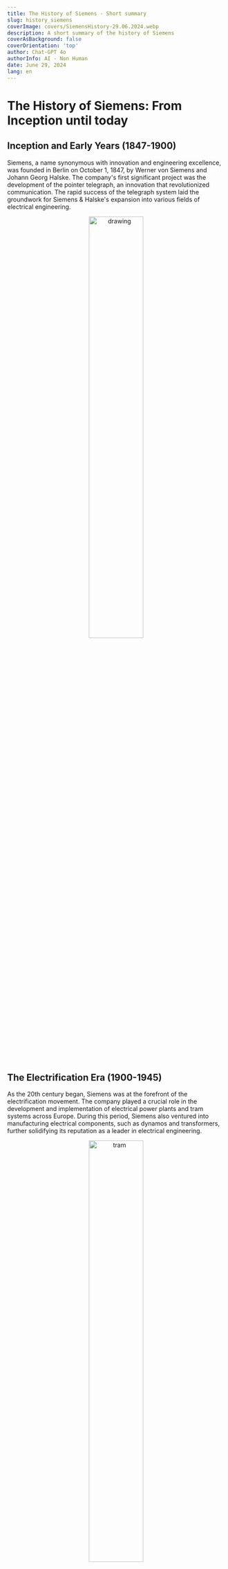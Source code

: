 ```yaml
---
title: The History of Siemens - Short summary
slug: history_siemens
coverImage: covers/SiemensHistory-29.06.2024.webp
description: A short summary of the history of Siemens
coverAsBackground: false
coverOrientation: 'top'
author: Chat-GPT 4o
authorInfo: AI - Non Human
date: June 29, 2024
lang: en
---
```


# The History of Siemens: From Inception until today

## Inception and Early Years (1847-1900)
Siemens, a name synonymous with innovation and engineering excellence, was founded in Berlin on October 1, 1847, by Werner von Siemens and Johann Georg Halske. The company's first significant project was the development of the pointer telegraph, an innovation that revolutionized communication. The rapid success of the telegraph system laid the groundwork for Siemens & Halske's expansion into various fields of electrical engineering.
<p align="center">
    <img src="images/telegraph.webp" alt="drawing" style="width:50%;"/> 
</p>

## The Electrification Era (1900-1945)
As the 20th century began, Siemens was at the forefront of the electrification movement. The company played a crucial role in the development and implementation of electrical power plants and tram systems across Europe. During this period, Siemens also ventured into manufacturing electrical components, such as dynamos and transformers, further solidifying its reputation as a leader in electrical engineering.
<p align="center">
<img src="images/tram.webp" alt="tram" style="width:50%;"/> 
</p>

## Post-War Reconstruction and Expansion (1945-1970)
After World War II, Siemens faced the challenge of rebuilding. The company swiftly recovered, focusing on telecommunications, automation, and medical technology. In the 1950s, Siemens introduced groundbreaking innovations such as the first pacemaker, marking its entry into the healthcare industry. This period also saw the expansion of Siemens' operations into international markets, establishing a global presence.
 <p align="center">
<img src="images/pacemaker.webp" alt="pacemaker" style="width:50%;"/> 
</p>

## Technological Advancements and Diversification (1970-2000)
The latter half of the 20th century was marked by rapid technological advancements. Siemens diversified its portfolio, venturing into information technology, telecommunications, and industrial automation. Key achievements included the development of the first digital telephone exchange and advancements in computer tomography (CT) scanners, which revolutionized medical imaging.
 <p align="center">
<img src="images/ctmachine.webp" alt="ct" style="width:50%;"/> 
</p>

## Digital Transformation and Sustainability (2000-2024)
Entering the 21st century, Siemens embraced digital transformation and sustainability. The company became a pioneer in renewable energy technologies, including wind turbines and smart grids. Siemens also focused on digitalization, leveraging the Internet of Things (IoT) and artificial intelligence (AI) to enhance industrial automation and infrastructure. The launch of Siemens Healthineers as a separate entity underscored its commitment to advancing healthcare technology.
 <p align="center">
<img src="images/windmillpower.webp" alt="drawing" style="width:50%;"/> 
</p>

## Notable Figures in Siemens History
- Werner von Siemens: The visionary founder who established the company's foundation with his ingenuity in telegraphy and electrical engineering.

- Carl Friedrich von Siemens: Werner's son, who played a pivotal role in the company's expansion during the early 20th century.

- Heinrich von Pierer: CEO from 1992 to 2005, who led Siemens through significant global expansion and technological diversification.

- Joe Kaeser: CEO from 2013 to 2021, who steered Siemens through its digital transformation and enhanced its focus on sustainability.

# Technological Achievements

- Pointer Telegraph (1847): Revolutionized long-distance communication.
- First Pacemaker (1958): A major breakthrough in medical technology.
- Digital Telephone Exchange (1980): Transformed telecommunications.
- CT Scanner Innovations (1970s): Pioneered advanced medical imaging techniques.
- Wind Turbines and Smart Grids (2000s): Leading advancements in renewable energy and smart infrastructure.

# Conclusion

From its inception in 1847 to its status as a global technology powerhouse in 2024, Siemens has continually pushed the boundaries of innovation. The company's legacy is marked by significant contributions to electrical engineering, telecommunications, healthcare, and sustainability. As Siemens continues to evolve, it remains committed to shaping the future through technological excellence and a dedication to improving lives worldwide.